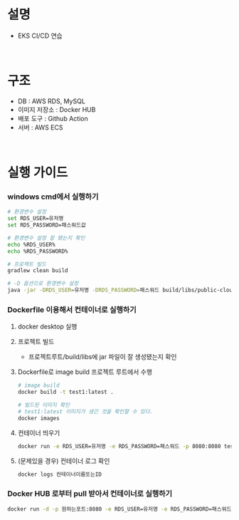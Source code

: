 # 설명
- EKS CI/CD 연습

<br/>

# 구조
- DB : AWS RDS, MySQL
- 이미지 저장소 : Docker HUB
- 배포 도구 : Github Action
- 서버 : AWS ECS

<br/>

# 실행 가이드
### windows cmd에서 실행하기
```bash
# 환경변수 설정
set RDS_USER=유저명
set RDS_PASSWORD=패스워드값

# 환경변수 설정 잘 됐는지 확인
echo %RDS_USER%
echo %RDS_PASSWORD%

# 프로젝트 빌드
gradlew clean build

# -D 옵션으로 환경변수 설정
java -jar -DRDS_USER=유저명 -DRDS_PASSWORD=패스워드 build/libs/public-cloud-exam-2024-0.0.1-SNAPSHOT.jar
```
### Dockerfile 이용해서 컨테이너로 실행하기
1. docker desktop 실행
2. 프로젝트 빌드
    - 프로젝트루트/build/libs에 jar 파일이 잘 생성됐는지 확인
3. Dockerfile로 image build
   프로젝트 루트에서 수행
   ```bash
   # image build
   docker build -t test1:latest .
   
   # 빌드된 이미지 확인
   # test1:latest 이미지가 생긴 것을 확인할 수 있다.
   docker images
   ```
4. 컨테이너 띄우기
   ```bash
   docker run -e RDS_USER=유저명 -e RDS_PASSWORD=패스워드 -p 8080:8080 test1:latest
   ```

5. (문제있을 경우) 컨테이너 로그 확인
   ```bash
   docker logs 컨테이너이름또는ID
   ```

### Docker HUB 로부터 pull 받아서 컨테이너로 실행하기
```bash
docker run -d -p 원하는포트:8080 -e RDS_USER=유저명 -e RDS_PASSWORD=패스워드 kiel0103/eks-prac-2024:태그
```
